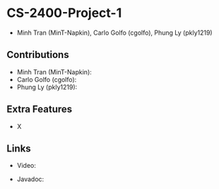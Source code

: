 # CS-2400-Project-1

- Minh Tran (MinT-Napkin), Carlo Golfo (cgolfo), Phung Ly (pkly1219)

## Contributions

- Minh Tran (MinT-Napkin):
- Carlo Golfo (cgolfo):
- Phung Ly (pkly1219):

## Extra Features
- X

## Links

- Video:

- Javadoc: 

